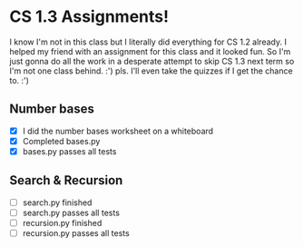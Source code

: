 # CS 1.3 Assignments!
I know I'm not in this class but I literally did everything for CS 1.2 already. I helped my friend with an assignment for this class and it looked fun. So I'm just gonna do all the work in a desperate attempt to skip CS 1.3 next term so I'm not one class behind. :') pls. I'll even take the quizzes if I get the chance to. :')

## Number bases
- [x] I did the number bases worksheet on a whiteboard
- [x] Completed bases.py
- [x] bases.py passes all tests

## Search & Recursion
- [ ] search.py finished
- [ ] search.py passes all tests
- [ ] recursion.py finished
- [ ] recursion.py passes all tests
